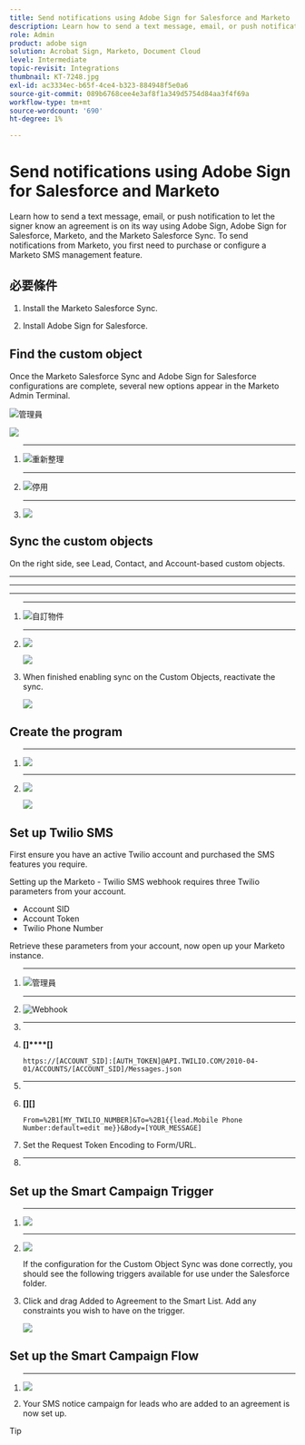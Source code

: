 ```yaml
---
title: Send notifications using Adobe Sign for Salesforce and Marketo
description: Learn how to send a text message, email, or push notification to let the signer know an agreement is on its way
role: Admin
product: adobe sign
solution: Acrobat Sign, Marketo, Document Cloud
level: Intermediate
topic-revisit: Integrations
thumbnail: KT-7248.jpg
exl-id: ac3334ec-b65f-4ce4-b323-884948f5e0a6
source-git-commit: 089b6768cee4e3af8f1a349d5754d84aa3f4f69a
workflow-type: tm+mt
source-wordcount: '690'
ht-degree: 1%

---
```


# Send notifications using Adobe Sign for Salesforce and Marketo

Learn how to send a text message, email, or push notification to let the signer know an agreement is on its way using Adobe Sign, Adobe Sign for Salesforce, Marketo, and the Marketo Salesforce Sync. To send notifications from Marketo, you first need to purchase or configure a Marketo SMS management feature. [](https://launchpoint.marketo.com/twilio/twilio-sms-for-marketo/)

## 必要條件

1. Install the Marketo Salesforce Sync.

   [](https://experienceleague.adobe.com/docs/marketo/using/product-docs/crm-sync/salesforce-sync/understanding-the-salesforce-sync.html)

1. Install Adobe Sign for Salesforce.

   [](https://helpx.adobe.com/ca/sign/using/salesforce-integration-installation-guide.html)

## Find the custom object

Once the Marketo Salesforce Sync and Adobe Sign for Salesforce configurations are complete, several new options appear in the Marketo Admin Terminal.

![管理員](assets/adminTab.png)

![](assets/salesforceAdmin.png)

1. ********

   ![重新整理](assets/refreshSchema1.png)

1. ****

   ![停用](assets/disableGlobal.png)

1. ****

   ![](assets/refreshSchema2.png)

## Sync the custom objects

On the right side, see Lead, Contact, and Account-based custom objects.

****

****

****

1. ****

   ![自訂物件](assets/customObjects.png)

1. ****

   ![](assets/customObjectSync1.png)

   ![](assets/customObjectSync2.png)

1. When finished enabling sync on the Custom Objects, reactivate the sync.

   ![](assets/enableGlobal.png)

## Create the program

1. ********

   ![](assets/newFolder.png)

1. ********

   ![](assets/newProgram1.png)

   ![](assets/newProgram2.png)

## Set up Twilio SMS

First ensure you have an active Twilio account and purchased the SMS features you require.

Setting up the Marketo - Twilio SMS webhook requires three Twilio parameters from your account.

- Account SID
- Account Token
- Twilio Phone Number

Retrieve these parameters from your account, now open up your Marketo instance.

1. ****

   ![管理員](assets/adminTab.png)

1. ********

   ![Webhook](assets/webhooks.png)

1. ********

1. **[]****[]**

   ```
   https://[ACCOUNT_SID]:[AUTH_TOKEN]@API.TWILIO.COM/2010-04-01/ACCOUNTS/[ACCOUNT_SID]/Messages.json
   ```

1. ****

1. ******[]****[]**

   ```
   From=%2B1[MY_TWILIO_NUMBER]&To=%2B1{{lead.Mobile Phone Number:default=edit me}}&Body=[YOUR_MESSAGE]
   ```

1. Set the Request Token Encoding to Form/URL.

1. ****

## Set up the Smart Campaign Trigger

1. ****

   ![](assets/smartCampaign1.png)

1. ****

   ![](assets/smartCampaign3.png)

   If the configuration for the Custom Object Sync was done correctly, you should see the following triggers available for use under the Salesforce folder.

1. Click and drag Added to Agreement to the Smart List. Add any constraints you wish to have on the trigger.

   ![](assets/addedToAgreement2.png)

## Set up the Smart Campaign Flow

1. ********

   ![](assets/callWebhook.png)

1. Your SMS notice campaign for leads who are added to an agreement is now set up.

>[!TIP]
>
>[](https://experienceleague.adobe.com/?recommended=Sign-U-1-2021.1)